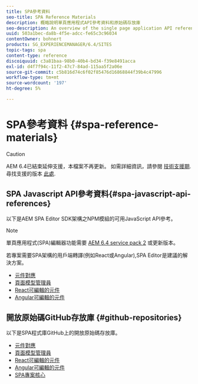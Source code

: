 ```yaml
---
title: SPA參考資料
seo-title: SPA Reference Materials
description: 概略說明單頁應用程式API參考資料和原始碼存放庫
seo-description: An overview of the single page application API references and source code repositories
uuid: 503a1bec-da8b-4f5e-adcc-fe65c3c96034
contentOwner: bohnert
products: SG_EXPERIENCEMANAGER/6.4/SITES
topic-tags: spa
content-type: reference
discoiquuid: c3a81baa-98b0-40b4-bd34-f39e8491acca
exl-id: d4f7f94c-11f2-47c7-84ad-115aa5f2a06e
source-git-commit: c5b816d74c6f02f85476d16868844f39b4c47996
workflow-type: tm+mt
source-wordcount: '197'
ht-degree: 5%

---
```


# SPA參考資料 {#spa-reference-materials}

>[!CAUTION]
>
>AEM 6.4已結束延伸支援，本檔案不再更新。 如需詳細資訊，請參閱 [技術支援期](https://helpx.adobe.com//tw/support/programs/eol-matrix.html). 尋找支援的版本 [此處](https://experienceleague.adobe.com/docs/).

## SPA Javascript API參考資料{#spa-javascript-api-references}

以下是AEM SPA Editor SDK架構之NPM模組的可用JavaScript API參考。

>[!NOTE]
>單頁應用程式(SPA)編輯器功能需要 [AEM 6.4 service pack 2](https://helpx.adobe.com/tw/experience-manager/6-4/release-notes/sp-release-notes.html) 或更新版本。
>
>若專案需要SPA架構的用戶端轉譯(例如React或Angular),SPA Editor是建議的解決方案。

* [元件對應](https://www.npmjs.com/package/@adobe/aem-spa-component-mapping)
* [頁面模型管理員](https://www.npmjs.com/package/@adobe/aem-spa-page-model-manager)
* [React可編輯的元件](https://www.npmjs.com/package/@adobe/aem-react-editable-components)
* [Angular可編輯的元件](https://www.npmjs.com/package/@adobe/aem-angular-editable-components)

## 開放原始碼GitHub存放庫 {#github-repositories}

以下是SPA程式庫GitHub上的開放原始碼存放庫。

* [元件對應](https://github.com/adobe/aem-spa-component-mapping)
* [頁面模型管理員](https://github.com/adobe/aem-spa-page-model-manager)
* [React可編輯的元件](https://github.com/adobe/aem-react-editable-components)
* [Angular可編輯的元件](https://github.com/adobe/aem-angular-editable-components)
* [SPA專案核心](https://github.com/adobe/aem-spa-project-core)
